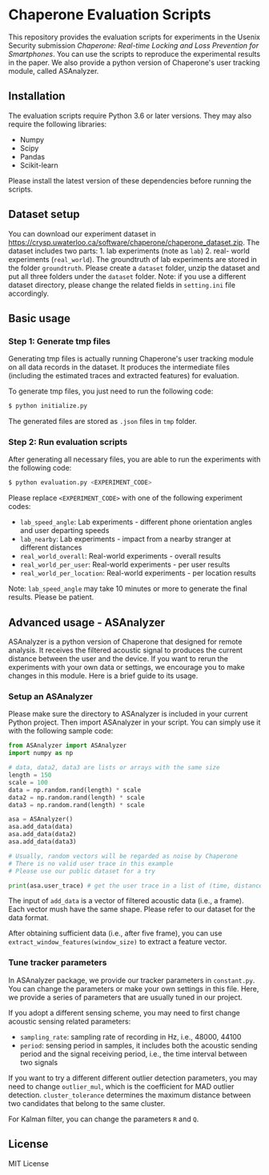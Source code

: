 # Chaperone Evaluation Scripts

This repository provides the evaluation scripts for experiments in the Usenix
Security submission *Chaperone: Real-time Locking and Loss Prevention for
Smartphones*. You can use the scripts to reproduce the experimental results in
the paper. We also provide a python version of Chaperone's user tracking module,
called ASAnalyzer.


## Installation

The evaluation scripts require Python 3.6 or later versions. They may also require
the following libraries:

- Numpy
- Scipy
- Pandas
- Scikit-learn

Please install the latest version of these dependencies before running the scripts.

## Dataset setup

You can download our experiment dataset in https://crysp.uwaterloo.ca/software/chaperone/chaperone_dataset.zip.
The dataset includes two parts: 1. lab experiments (note as ```lab```) 2. real-
world experiments (```real_world```).
The groundtruth of lab experiments are stored in the folder ```groundtruth```.
Please create a ```dataset``` folder, unzip the dataset and put all three folders under the ```dataset``` folder.
Note: if you use a different dataset directory, please change the related fields
in ```setting.ini``` file accordingly.

## Basic usage

### Step 1: Generate tmp files

Generating tmp files is actually running Chaperone's user tracking module on
all data records in the dataset. It produces the intermediate files (including
the estimated traces and extracted features) for evaluation.

To generate tmp files, you just need to run the following code:
```bash
$ python initialize.py
```

The generated files are stored as ```.json``` files in ```tmp``` folder.

### Step 2: Run evaluation scripts

After generating all necessary files, you are able to run the experiments with
the following code:

```bash
$ python evaluation.py <EXPERIMENT_CODE>
```

Please replace ```<EXPERIMENT_CODE>``` with one of the following experiment codes:

- ```lab_speed_angle```: Lab experiments - different phone orientation angles and user departing speeds
- ```lab_nearby```: Lab experiments - impact from a nearby stranger at different distances
- ```real_world_overall```: Real-world experiments - overall results
- ```real_world_per_user```: Real-world experiments - per user results
- ```real_world_per_location```: Real-world experiments - per location results

Note: ```lab_speed_angle``` may take 10 minutes or more to generate the final results. Please be patient.

## Advanced usage - ASAnalyzer

ASAnalyzer is a python version of Chaperone that designed for remote analysis.
It receives the filtered acoustic signal to produces the current distance
between the user and the device. If you want to rerun the experiments with your
own data or settings,  we encourage you to make changes in this module. Here is
a brief guide to its usage.

### Setup an ASAnalyzer

Please make sure the directory to ASAnalyzer is included in your current Python
project. Then import ASAnalyzer in your script. You can simply use it with the
following sample code:

```Python
from ASAnalyzer import ASAnalyzer
import numpy as np

# data, data2, data3 are lists or arrays with the same size
length = 150
scale = 100
data = np.random.rand(length) * scale
data2 = np.random.rand(length) * scale
data3 = np.random.rand(length) * scale

asa = ASAnalyzer()
asa.add_data(data)
asa.add_data(data2)
asa.add_data(data3)

# Usually, random vectors will be regarded as noise by Chaperone 
# There is no valid user trace in this example
# Please use our public dataset for a try

print(asa.user_trace) # get the user trace in a list of (time, distance)
```

The input of ```add_data``` is a vector of filtered acoustic data (i.e., a frame).
Each vector mush have the same shape. Please refer to our dataset for the data format.

After obtaining sufficient data (i.e., after five frame), you can
use ```extract_window_features(window_size)``` to extract a feature vector.


### Tune tracker parameters

In ASAnalyzer package, we provide our tracker parameters in ```constant.py```.
You can change the parameters or make your own settings in this file. Here,
we provide a series of parameters that are usually tuned in our project.

If you adopt a different sensing scheme, you may need to first change acoustic
sensing related parameters:

- ```sampling_rate```: sampling rate of recording in Hz, i.e., 48000, 44100
- ```period```: sensing period in samples, it includes both the acoustic sending
period and the signal receiving period, i.e., the time interval between two signals

If you want to try a different different outlier detection parameters, you may
need to change ```outlier_mul```, which is the coefficient for MAD outlier 
detection. ```cluster_tolerance``` determines the maximum distance between
two candidates that belong to the same cluster.

For Kalman filter, you can change the parameters ```R``` and ```Q```.


## License
MIT License

